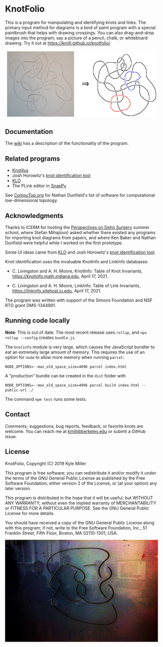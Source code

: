 # KnotFolio

This is a program for manipulating and identifying knots and links.  The primary input method for diagrams is a kind of paint program with a special paintbrush that helps with drawing crossings.  You can also drag-and-drop images into the program, say a picture of a pencil, chalk, or whiteboard drawing.  Try it out at https://kmill.github.io/knotfolio/

![Pencil drawing to a modifiable diagram](https://raw.githubusercontent.com/kmill/knotfolio/master/example.jpg)

## Documentation

The [wiki](https://github.com/kmill/knotfolio/wiki) has a description of the functionality of the program.

## Related programs

* [Knotilus](http://knotilus.math.uwo.ca/)
* Josh Horowitz's [knot identification tool](http://joshuahhh.com/projects/kit/)
* [KLO](http://KLO-Software.net)
* The PLink editor in [SnapPy](https://snappy.math.uic.edu)

See [CompuTop.org](http://computop.org) for Nathan Dunfield's list of software for computational low-dimensional topology.

## Acknowledgments

Thanks to ICERM for hosting the [Perspectives on Dehn Surgery](https://icerm.brown.edu/topical_workshops/tw19-3-pods/) summer school, where Stefan Mihajlović asked whether there existed any programs for importing knot diagrams from papers, and where Ken Baker and Nathan Dunfield were helpful while I worked on the first prototype.

Some UI ideas came from [KLO](http://KLO-Software.net) and Josh Horowitz's [knot identification tool](http://joshuahhh.com/projects/kit/).

Knot identification uses the invaluable KnotInfo and LinkInfo databases:

* C. Livingston and A. H. Moore, KnotInfo: Table of Knot Invariants, https://knotinfo.math.indiana.edu, April 17, 2021.

* C. Livingston and A. H. Moore, LinkInfo: Table of Link Invariants, https://linkinfo.sitehost.iu.edu, April 17, 2021.

The program was written with support of the Simons Foundation and NSF RTG grant DMS-1344991.

## Running code locally

**Note**: This is out of date.  The most recent release uses `rollup`, and `npx rollup --config` creates `bundle.js`.

The `knotinfo` module is very large, which causes the JavaScript bundler to eat an extremely large amount of memory.  This requires the use of an option for `node` to allow more memory when running `parcel`:
```
NODE_OPTIONS=--max_old_space_size=4096 parcel index.html
```
A "production" bundle can be created in the `dist` folder with
```
NODE_OPTIONS=--max_old_space_size=4096 parcel build index.html --public-url ./
```

The command `npm test` runs some tests.

## Contact

Comments, suggestions, bug reports, feedback, or favorite knots are welcome.  You can reach me at <kmill@berkeley.edu> or submit a GitHub issue.

## License

KnotFolio, Copyright (C) 2019  Kyle Miller

This program is free software; you can redistribute it and/or
modify it under the terms of the GNU General Public License
as published by the Free Software Foundation; either version 2
of the License, or (at your option) any later version.

This program is distributed in the hope that it will be useful,
but WITHOUT ANY WARRANTY; without even the implied warranty of
MERCHANTABILITY or FITNESS FOR A PARTICULAR PURPOSE.  See the
GNU General Public License for more details.

You should have received a copy of the GNU General Public License
along with this program; if not, write to the Free Software
Foundation, Inc., 51 Franklin Street, Fifth Floor, Boston, MA  02110-1301, USA.

![Maggie Miller's pretzel knot](https://raw.githubusercontent.com/kmill/knotfolio/master/wiki_img/icerm.jpg)
